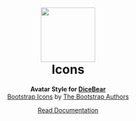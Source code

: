 <h1 align="center"><img src="./tests/svg/0.svg" width="124" /> <br />Icons</h1>
<p align="center">
  <strong>Avatar Style for <a href="https://dicebear.com/">DiceBear</a></strong><br />
  <a href="https://github.com/twbs/icons">Bootstrap Icons</a>
  by <a href="https://getbootstrap.com/">The Bootstrap Authors</a>
</p>


<p align="center">
  <a href="https://dicebear.com/styles/icons">
    Read Documentation
  </a>
</p>
